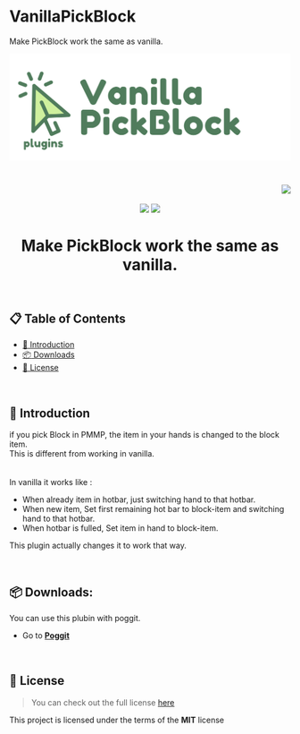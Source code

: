 # VanillaPickBlock
Make PickBlock work the same as vanilla.
<div align="center">  
  <img src="assets/title.svg"><br>  
  <h1><img src="https://views.whatilearened.today/views/github/PresentKim/VanillaPickBlock.svg?style=for-the-badge" height="24" align="right"></h1><br>  
  <br>  
  <img src="https://img.shields.io/github/stars/PresentKim/VanillaPickBlock?style=for-the-badge" height="24">  
  <img src="https://img.shields.io/github/license/PresentKim/VanillaPickBlock.svg?style=for-the-badge" height="24">  
  <h1><strong> Make PickBlock work the same as vanilla. </strong></h1><br>  
</div>  

## :clipboard: Table of Contents  
- [:book: Introduction](#book-introduction)  
- [:package: Downloads](#package-downloads)  
- [:memo: License](#memo-license)  
  
<br>  
  
## :book: Introduction  
if you pick Block in PMMP, the item in your hands is changed to the block item.  
This is different from working in vanilla.  
<br>  
In vanilla it works like :  
- When already item in hotbar, just switching hand to that hotbar.  
- When new item, Set first remaining hot bar to block-item and switching hand to that hotbar.  
- When hotbar is fulled, Set item in hand to block-item.  

This plugin actually changes it to work that way.  
  
<br>  
  
## :package: Downloads:  
You can use this plubin with poggit.  
- Go to [**Poggit**](https://poggit.pmmp.io/ci/PresentKim/VanillaPickBlock/~)   
  
<br>  
  
## :memo: License  
> You can check out the full license [here](LICENSE)  
  
This project is licensed under the terms of the **MIT** license  